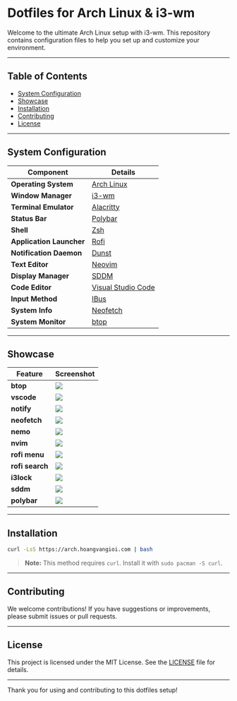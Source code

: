 # Dotfiles for Arch Linux & i3-wm

Welcome to the ultimate Arch Linux setup with i3-wm. This repository contains configuration files to help you set up and customize your environment.

---

## Table of Contents

- [System Configuration](#system-configuration)
- [Showcase](#showcase)
- [Installation](#installation)
- [Contributing](#contributing)
- [License](#license)

---

## System Configuration

| **Component**            | **Details**                                           |
|--------------------------|-------------------------------------------------------|
| **Operating System**     | [Arch Linux](https://archlinux.org)                   |
| **Window Manager**       | [i3-wm](https://i3wm.org)                             |
| **Terminal Emulator**    | [Alacritty](https://github.com/alacritty/alacritty)   |
| **Status Bar**           | [Polybar](https://github.com/polybar/polybar)         |
| **Shell**                | [Zsh](https://www.zsh.org/)                           |
| **Application Launcher** | [Rofi](https://github.com/davatorium/rofi)            |
| **Notification Daemon**  | [Dunst](https://github.com/dunst-project/dunst)       |
| **Text Editor**          | [Neovim](https://neovim.io)                           |
| **Display Manager**      | [SDDM](https://github.com/sddm/sddm)                  |
| **Code Editor**          | [Visual Studio Code](https://code.visualstudio.com/)  |
| **Input Method**         | [IBus](https://github.com/ibus/ibus)                  |
| **System Info**          | [Neofetch](https://github.com/dylanaraps/neofetch)    |
| **System Monitor**       | [btop](https://github.com/aristocratos/btop)          |

---

## Showcase

| **Feature**     | **Screenshot**                                        |
|-----------------|-------------------------------------------------------|
| **btop**        | ![](https://arch.hoangvangioi.com/btop.png)           |
| **vscode**      | ![](https://arch.hoangvangioi.com/vscode.png)         |
| **notify**      | ![](https://arch.hoangvangioi.com/notify.png)         |
| **neofetch**    | ![](https://arch.hoangvangioi.com/neofetch.png)       |
| **nemo**        | ![](https://arch.hoangvangioi.com/nemo.png)           |
| **nvim**        | ![](https://arch.hoangvangioi.com/nvim.png)           |
| **rofi menu**   | ![](https://arch.hoangvangioi.com/rofi-menu.png)      |
| **rofi search** | ![](https://arch.hoangvangioi.com/rofi-search.png)    |
| **i3lock**      | ![](https://arch.hoangvangioi.com/i3lock.png)         |
| **sddm**        | ![](https://arch.hoangvangioi.com/sddm.png)           |
| **polybar**     | ![](https://arch.hoangvangioi.com/polybar.png)        |

---

## Installation

```sh
curl -LsS https://arch.hoangvangioi.com | bash
```
> **Note:** This method requires `curl`. Install it with `sudo pacman -S curl`.

---

## Contributing

We welcome contributions! If you have suggestions or improvements, please submit issues or pull requests.

---

## License

This project is licensed under the MIT License. See the [LICENSE](LICENSE) file for details.

---

Thank you for using and contributing to this dotfiles setup!
